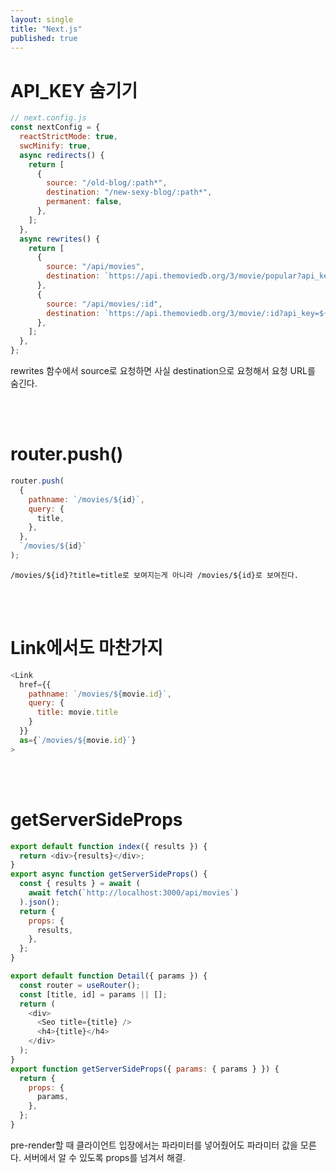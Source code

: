 ```yaml
---
layout: single
title: "Next.js"
published: true
---
```


# API_KEY 숨기기

```js
// next.config.js
const nextConfig = {
  reactStrictMode: true,
  swcMinify: true,
  async redirects() {
    return [
      {
        source: "/old-blog/:path*",
        destination: "/new-sexy-blog/:path*",
        permanent: false,
      },
    ];
  },
  async rewrites() {
    return [
      {
        source: "/api/movies",
        destination: `https://api.themoviedb.org/3/movie/popular?api_key=${API_KEY}`,
      },
      {
        source: "/api/movies/:id",
        destination: `https://api.themoviedb.org/3/movie/:id?api_key=${API_KEY}`,
      },
    ];
  },
};
```

rewrites 함수에서 source로 요청하면 사실 destination으로 요청해서 요청 URL를 숨긴다.

<br/><br/>

# router.push()

```js
router.push(
  {
    pathname: `/movies/${id}`,
    query: {
      title,
    },
  },
  `/movies/${id}`
);
```

```
/movies/${id}?title=title로 보여지는게 아니라 /movies/${id}로 보여진다.
```

<br/><br/>

# Link에서도 마찬가지

```js
<Link
  href={{
    pathname: `/movies/${movie.id}`,
    query: {
      title: movie.title
    }
  }}
  as={`/movies/${movie.id}`}
>
```

<br/><br/>

# getServerSideProps

```js
export default function index({ results }) {
  return <div>{results}</div>;
}
export async function getServerSideProps() {
  const { results } = await (
    await fetch(`http://localhost:3000/api/movies`)
  ).json();
  return {
    props: {
      results,
    },
  };
}
```

```js
export default function Detail({ params }) {
  const router = useRouter();
  const [title, id] = params || [];
  return (
    <div>
      <Seo title={title} />
      <h4>{title}</h4>
    </div>
  );
}
export function getServerSideProps({ params: { params } }) {
  return {
    props: {
      params,
    },
  };
}
```

pre-render할 때 클라이언트 입장에서는 파라미터를 넣어줬어도 파라미터 값을 모른다.
서버에서 알 수 있도록 props를 넘겨서 해결.
